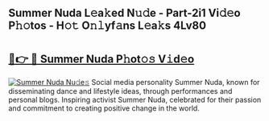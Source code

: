 ## Summer Nuda L𝚎a𝚔ed N𝚞𝚍e - Part-2i1 Vi𝚍𝚎o P𝚑𝚘tos - H𝚘𝚝 O𝚗𝚕yf𝚊ns L𝚎a𝚔s 4Lv80

# <h2><a href="http://kf9kdm.oniu.top/?m=Summer+Nuda">🔗👉 🔴 Summer Nuda P𝚑ot𝚘𝚜 V𝚒d𝚎o</a></h2>

[![Summer Nuda Nu𝚍e𝚜](https://i.imgur.com/0qMVB7G.gif)](http://kf9kdm.oniu.top/?m=Summer+Nuda)
Social media personality Summer Nuda, known for disseminating dance and lifestyle ideas, through performances and personal blogs. Inspiring activist Summer Nuda, celebrated for their passion and commitment to creating positive change in the world.  
